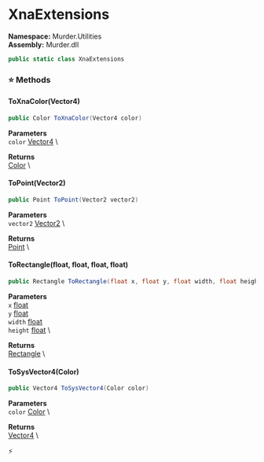 # XnaExtensions

**Namespace:** Murder.Utilities \
**Assembly:** Murder.dll

```csharp
public static class XnaExtensions
```

### ⭐ Methods
#### ToXnaColor(Vector4)
```csharp
public Color ToXnaColor(Vector4 color)
```

**Parameters** \
`color` [Vector4](https://learn.microsoft.com/en-us/dotnet/api/System.Numerics.Vector4?view=net-7.0) \

**Returns** \
[Color](https://docs.monogame.net/api/Microsoft.Xna.Framework.Color.html) \

#### ToPoint(Vector2)
```csharp
public Point ToPoint(Vector2 vector2)
```

**Parameters** \
`vector2` [Vector2](https://learn.microsoft.com/en-us/dotnet/api/System.Numerics.Vector2?view=net-7.0) \

**Returns** \
[Point](../../Murder/Core/Geometry/Point.html) \

#### ToRectangle(float, float, float, float)
```csharp
public Rectangle ToRectangle(float x, float y, float width, float height)
```

**Parameters** \
`x` [float](https://learn.microsoft.com/en-us/dotnet/api/System.Single?view=net-7.0) \
`y` [float](https://learn.microsoft.com/en-us/dotnet/api/System.Single?view=net-7.0) \
`width` [float](https://learn.microsoft.com/en-us/dotnet/api/System.Single?view=net-7.0) \
`height` [float](https://learn.microsoft.com/en-us/dotnet/api/System.Single?view=net-7.0) \

**Returns** \
[Rectangle](../../Murder/Core/Geometry/Rectangle.html) \

#### ToSysVector4(Color)
```csharp
public Vector4 ToSysVector4(Color color)
```

**Parameters** \
`color` [Color](https://docs.monogame.net/api/Microsoft.Xna.Framework.Color.html) \

**Returns** \
[Vector4](https://learn.microsoft.com/en-us/dotnet/api/System.Numerics.Vector4?view=net-7.0) \



⚡